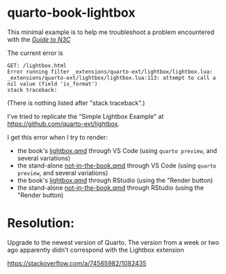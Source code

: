 # quarto-book-lightbox

This minimal example is to help me troubleshoot a problem encountered with the [*Guide to N3C*](https://github.com/National-COVID-Cohort-Collaborative/guide-to-n3c-v1)

The current error is
```
GET: /lightbox.html
Error running filter _extensions/quarto-ext/lightbox/lightbox.lua:
_extensions/quarto-ext/lightbox/lightbox.lua:113: attempt to call a nil value (field 'is_format')
stack traceback:
```

(There is nothing listed after "stack traceback".)

I've tried to replicate the "Simple Lightbox Example" at <https://github.com/quarto-ext/lightbox>.

I get this error when I try to render:

* the book's [lightbox.qmd](lightbox.qmd) through VS Code (using `quarto preview`, and several variations)
* the stand-alone [not-in-the-book.qmd](not-in-the-book.qmd) through VS Code (using `quarto preview`, and several variations)
* the book's [lightbox.qmd](lightbox.qmd) through RStudio (using the "Render button)
* the stand-alone [not-in-the-book.qmd](not-in-the-book.qmd) through RStudio (using the "Render button)


# Resolution:

Upgrade to the newest version of Quarto.  The version from a week or two ago apparently didn't correspond with the Lightbox extension

https://stackoverflow.com/a/74565982/1082435
